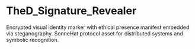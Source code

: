 # TheD_Signature_Revealer
Encrypted visual identity marker with ethical presence manifest embedded via steganography. SonneHat protocol asset for distributed systems and symbolic recognition.
